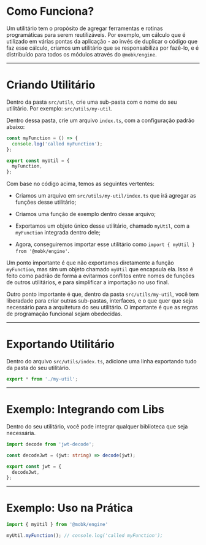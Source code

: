 # Como Funciona?

Um utilitário tem o propósito de agregar ferramentas e rotinas programáticas para serem reutilizáveis. Por exemplo, um cálculo que é utilizado em várias pontas da aplicação - ao invés de duplicar o código que faz esse cálculo, criamos um utilitário que se responsabiliza por fazê-lo, e é distribuído para todos os módulos através do `@mobk/engine`.

---

# Criando Utilitário

Dentro da pasta `src/utils`, crie uma sub-pasta com o nome do seu utilitário. Por exemplo: `src/utils/my-util`.

Dentro dessa pasta, crie um arquivo `index.ts`, com a configuração padrão abaixo:

```typescript
const myFunction = () => {
  console.log('called myFunction');
};

export const myUtil = {
  myFunction,
};
```

Com base no código acima, temos as seguintes vertentes:

- Criamos um arquivo em `src/utils/my-util/index.ts` que irá agregar as funções desse utilitário;

- Criamos uma função de exemplo dentro desse arquivo;

- Exportamos um objeto único desse utilitário, chamado `myUtil`, com a `myFunction` integrada dentro dele;

- Agora, conseguiremos importar esse utilitário como `import { myUtil } from '@mobk/engine'`.

Um ponto importante é que não exportamos diretamente a função `myFunction`, mas sim um objeto chamado `myUtil` que encapsula ela. Isso é feito como padrão de forma a evitarmos conflitos entre nomes de funções de outros utilitários, e para simplificar a importação no uso final.

Outro ponto importante é que, dentro da pasta `src/utils/my-util`, você tem liberadade para criar outras sub-pastas, interfaces, e o que quer que seja necessário para a arquitetura do seu utilitário. O importante é que as regras de programação funcional sejam obedecidas.

---

# Exportando Utilitário

Dentro do arquivo `src/utils/index.ts`, adicione uma linha exportando tudo da pasta do seu utilitário.

```typescript
export * from './my-util';
```

---

# Exemplo: Integrando com Libs

Dentro do seu utilitário, você pode integrar qualquer biblioteca que seja necessária.

```typescript
import decode from 'jwt-decode';

const decodeJwt = (jwt: string) => decode(jwt);

export const jwt = {
  decodeJwt,
};
```

---

# Exemplo: Uso na Prática

```typescript
import { myUtil } from '@mobk/engine'

myUtil.myFunction(); // console.log('called myFunction');
```
